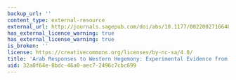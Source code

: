 ```yaml
---
backup_url: ''
content_type: external-resource
external_url: http://journals.sagepub.com/doi/abs/10.1177/0022002716648738
has_external_licence_warning: true
has_external_license_warning: true
is_broken: ''
license: https://creativecommons.org/licenses/by-nc-sa/4.0/
title: 'Arab Responses to Western Hegemony: Experimental Evidence from Egypt'
uid: 32a0f64e-8bdc-46a0-aec7-2496c7cbc699
---
```

